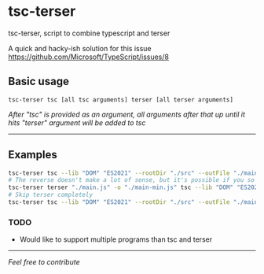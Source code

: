 # tsc-terser
tsc-terser, script to combine typescript and terser

A quick and hacky-ish solution for this issue https://github.com/Microsoft/TypeScript/issues/8

## Basic usage

```
tsc-terser tsc [all tsc arguments] terser [all terser arguments]
```
*After "tsc" is provided as an argument, all arguments after that up until it hits "terser" argument will be added to tsc*

---

## Examples

```bash
tsc-terser tsc --lib "DOM" "ES2021" --rootDir "./src" --outFile "./main.js" terser "./main.js" -o "./main-min.js"
# The reverse doesn't make a lot of sense, but it's possible if you so wish
tsc-terser terser "./main.js" -o "./main-min.js" tsc --lib "DOM" "ES2021" --rootDir "./src" --outFile "./main.js"
# Skip terser completely
tsc-terser tsc --lib "DOM" "ES2021" --rootDir "./src" --outFile "./main.js"
```

### TODO
* Would like to support multiple programs than tsc and terser

---

*Feel free to contribute*